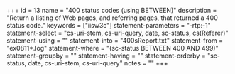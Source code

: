 +++
id = 13
name = "400 status codes (using BETWEEN)"
description = "Return a listing of Web pages, and referring pages, that returned a 400 status code."
keywords = ["iisw3c"]
statement-parameters = "-rtp:-1"
statement-select = "cs-uri-stem, cs-uri-query, date, sc-status, cs(Referer)"
statement-using = ""
statement-into = "400sReport.txt"
statement-from = "ex0811*.log"
statement-where = "(sc-status BETWEEN 400 AND 499)"
statement-groupby = ""
statement-having = ""
statement-orderby = "sc-status, date, cs-uri-stem, cs-uri-query"
notes = ""
+++

